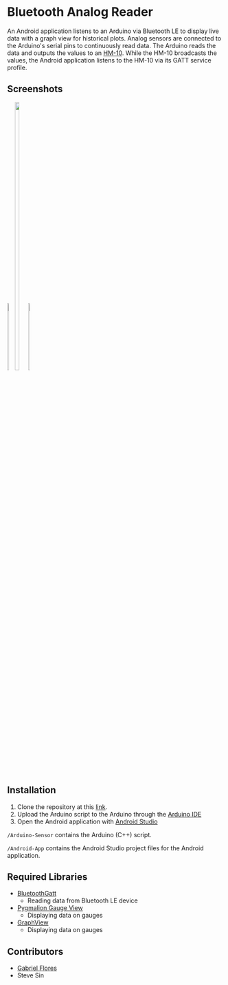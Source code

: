 # Bluetooth Analog Reader

An Android application listens to an Arduino via Bluetooth LE to display live data with a graph view for historical plots. Analog sensors are connected to the Arduino's serial pins to continuously read data. The Arduino reads the data and outputs the values to an [HM-10](http://fab.cba.mit.edu/classes/863.15/doc/tutorials/programming/bluetooth.html). While the HM-10 broadcasts the values, the Android application listens to the HM-10 via its GATT service profile.


## Screenshots

<div style="display: inline-block">
    <img src="https://github.com/rgabeflores/Bluetooth-Analog-Reader/blob/master/screenshots/live-page.jpg?raw=true" width="20%">
    <img src="https://github.com/rgabeflores/Bluetooth-Analog-Reader/blob/master/screenshots/graph-page.jpg?raw=true" width="40%">
    <img src="https://github.com/rgabeflores/Bluetooth-Analog-Reader/blob/master/screenshots/gauge-page.jpg?raw=true" width="20%">
</div>

## Installation

1. Clone the repository at this [link](https://github.com/rgabeflores/Bluetooth-Analog-Reader.git).
2. Upload the Arduino script to the Arduino through the [Arduino IDE](https://www.arduino.cc/en/main/software)
3. Open the Android application with [Android Studio](https://developer.android.com/studio/)

`/Arduino-Sensor` contains the Arduino (C++) script.

`/Android-App` contains the Android Studio project files for the Android application.

## Required Libraries

* [BluetoothGatt](https://github.com/googlesamples/android-BluetoothLeGatt)
    * Reading data from Bluetooth LE device
* [Pygmalion Gauge View](https://github.com/Pygmalion69/Gauge)
    * Displaying data on gauges
* [GraphView](https://github.com/jjoe64/GraphView)
    * Displaying data on gauges

## Contributors

* [Gabriel Flores](https://github.com/rgabeflores)
* Steve Sin
